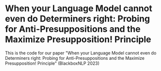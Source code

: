 # When your Language Model cannot even do Determiners right: Probing for Anti-Presuppositions and the Maximize Presupposition! Principle

This is the code for our paper "When your Language Model cannot even do Determiners right: Probing for Anti-Presuppositions and the Maximize Presupposition! Principle" (BlackboxNLP 2023)
